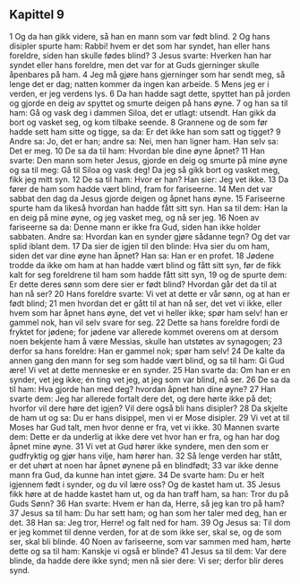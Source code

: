 ## Kapittel 9

1 Og da han gikk videre, så han en mann som var født blind.
2 Og hans disipler spurte ham: Rabbi! hvem er det som har syndet, han eller hans foreldre, siden han skulle fødes blind?
3 Jesus svarte: Hverken han har syndet eller hans foreldre, men det var for at Guds gjerninger skulle åpenbares på ham.
4 Jeg må gjøre hans gjerninger som har sendt meg, så lenge det er dag; natten kommer da ingen kan arbeide.
5 Mens jeg er i verden, er jeg verdens lys.
6 Da han hadde sagt dette, spyttet han på jorden og gjorde en deig av spyttet og smurte deigen på hans øyne.
7 og han sa til ham: Gå og vask deg i dammen Siloa, det er utlagt: utsendt. Han gikk da bort og vasket seg, og kom tilbake seende.
8 Grannene og de som før hadde sett ham sitte og tigge, sa da: Er det ikke han som satt og tigget?
9 Andre sa: Jo, det er han; andre sa: Nei, men han ligner ham. Han selv sa: Det er meg.
10 De sa da til ham: Hvordan ble dine øyne åpnet?
11 Han svarte: Den mann som heter Jesus, gjorde en deig og smurte på mine øyne og sa til meg: Gå til Siloa og vask deg! Da jeg så gikk bort og vasket meg, fikk jeg mitt syn.
12 De sa til ham: Hvor er han? Han sier: Jeg vet ikke.
13 Da fører de ham som hadde vært blind, fram for fariseerne.
14 Men det var sabbat den dag da Jesus gjorde deigen og åpnet hans øyne.
15 Fariseerne spurte ham da likeså hvordan han hadde fått sitt syn. Han sa til dem: Han la en deig på mine øyne, og jeg vasket meg, og nå ser jeg.
16 Noen av fariseerne sa da: Denne mann er ikke fra Gud, siden han ikke holder sabbaten. Andre sa: Hvordan kan en synder gjøre sådanne tegn? Og det var splid iblant dem.
17 Da sier de igjen til den blinde: Hva sier du om ham, siden det var dine øyne han åpnet? Han sa: Han er en profet.
18 Jødene trodde da ikke om ham at han hadde vært blind og fått sitt syn, før de fikk kalt for seg foreldrene til ham som hadde fått sitt syn,
19 og de spurte dem: Er dette deres sønn som dere sier er født blind? Hvordan går det da til at han nå ser?
20 Hans foreldre svarte: Vi vet at dette er vår sønn, og at han er født blind;
21 men hvordan det er gått til at han nå ser, det vet vi ikke, eller hvem som har åpnet hans øyne, det vet vi heller ikke; spør ham selv! han er gammel nok, han vil selv svare for seg.
22 Dette sa hans foreldre fordi de fryktet for jødene; for jødene var allerede kommet overens om at dersom noen bekjente ham å være Messias, skulle han utstøtes av synagogen;
23 derfor sa hans foreldre: Han er gammel nok; spør ham selv!
24 De kalte da annen gang den mann for seg som hadde vært blind, og sa til ham: Gi Gud ære! Vi vet at dette menneske er en synder.
25 Han svarte da: Om han er en synder, vet jeg ikke; én ting vet jeg, at jeg som var blind, nå ser.
26 De sa da til ham: Hva gjorde han med deg? hvordan åpnet han dine øyne?
27 Han svarte dem: Jeg har allerede fortalt dere det, og dere hørte ikke på det; hvorfor vil dere høre det igjen? Vil dere også bli hans disipler?
28 Da skjelte de ham ut og sa: Du er hans disippel, men vi er Mose disipler.
29 Vi vet at til Moses har Gud talt, men hvor denne er fra, vet vi ikke.
30 Mannen svarte dem: Dette er da underlig at ikke dere vet hvor han er fra, og han har dog åpnet mine øyne.
31 Vi vet at Gud hører ikke syndere, men den som er gudfryktig og gjør hans vilje, ham hører han.
32 Så lenge verden har stått, er det uhørt at noen har åpnet øynene på en blindfødt;
33 var ikke denne mann fra Gud, da kunne han intet gjøre.
34 De svarte ham: Du er helt igjennem født i synder, og du vil lære oss? Og de kastet ham ut.
35 Jesus fikk høre at de hadde kastet ham ut, og da han traff ham, sa han: Tror du på Guds Sønn?
36 Han svarte: Hvem er han da, Herre, så jeg kan tro på ham?
37 Jesus sa til ham: Du har sett ham; og han som her taler med deg, han er det.
38 Han sa: Jeg tror, Herre! og falt ned for ham.
39 Og Jesus sa: Til dom er jeg kommet til denne verden, for at de som ikke ser, skal se, og de som ser, skal bli blinde.
40 Noen av fariseerne, som var sammen med ham, hørte dette og sa til ham: Kanskje vi også er blinde?
41 Jesus sa til dem: Var dere blinde, da hadde dere ikke synd; men nå sier dere: Vi ser; derfor blir deres synd.
